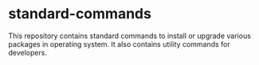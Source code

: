 # standard-commands
This repository contains standard commands to install or upgrade various packages in operating system. It also contains utility commands for developers.
